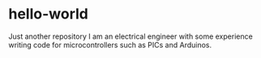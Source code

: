 # hello-world
Just another repository
I am an electrical engineer with some experience writing code for microcontrollers such as PICs and Arduinos.  
